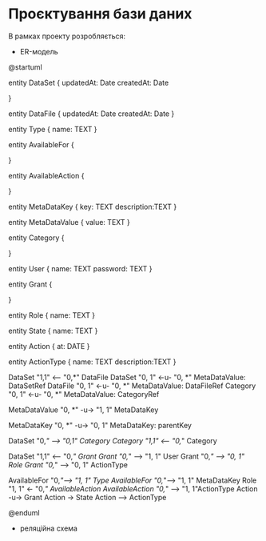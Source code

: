 # Проєктування бази даних

В рамках проекту розробляється: 

- ER-модель

@startuml

entity DataSet {
    updatedAt: Date
    createdAt: Date
  
  }
  
  entity DataFile {
    updatedAt: Date
    createdAt: Date
  }
  
  entity Type {
    name: TEXT
  }
  
  entity AvailableFor {

  }
  
  entity AvailableAction {

  }
  

  entity MetaDataKey {
    key: TEXT
    description:TEXT
  }

  entity MetaDataValue {
    value: TEXT
  }

  entity Category {
    
  }
  
  
  
  entity User {
    name: TEXT
    password: TEXT
  }
  
  entity Grant {

  }

  entity Role {
    name: TEXT
  }

  entity State {
    name: TEXT
  }
  
  entity Action {
    at: DATE
  }
  
  entity ActionType {
    name: TEXT
    description:TEXT
  }

  DataSet "1,1" <-- "0,*" DataFile
  DataSet "0, 1" <-u- "0, *" MetaDataValue: DataSetRef
  DataFile "0, 1" <-u- "0, *" MetaDataValue: DataFileRef
  Category "0, 1" <-u- "0, *" MetaDataValue: CategoryRef
 
  MetaDataValue "0, *" -u-> "1, 1" MetaDataKey
  
  MetaDataKey "0, *" -u-> "0, 1" MetaDataKey: parentKey
  
  DataSet "0,*" --> "0,1" Category
  Category "1,1" <-- "0,*" Category
  
  DataSet "1,1" <-- "0,*" Grant
  Grant "0,*" --> "1, 1" User 
  Grant "0,*" --> "0, 1" Role
  Grant "0,*" --> "0, 1" ActionType
  
  AvailableFor "0,*"--> "1, 1" Type
  AvailableFor "0,*"--> "1, 1" MetaDataKey
  Role "1, 1" <- "0,*" AvailableAction
  AvailableAction "0,*" --> "1, 1"ActionType
  Action -u-> Grant
  Action -> State
  Action --> ActionType
  
@enduml

- реляційна схема


